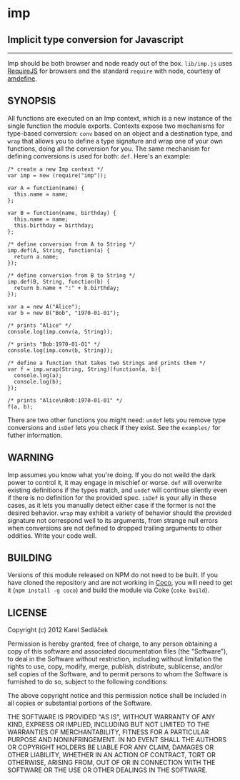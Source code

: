 imp
===

Implicit type conversion for Javascript
---------------------------------------

- - - - - - - - - - - - - - - - - - - - - - - - - - - - - - - - - - - - - - - -

Imp should be both browser and node ready out of the box.
`lib/imp.js` uses [RequireJS](http://requirejs.org/) for browsers and the standard `require` with node, courtesy of [amdefine](https://github.com/jrburke/amdefine).

SYNOPSIS
--------

All functions are executed on an Imp context, which is a new instance of the single function the module exports.
Contexts expose two mechanisms for type-based conversion: `conv` based on an object and a destination type, and `wrap` that allows you to define a type signature and wrap one of your own functions, doing all the conversion for you.
The same mechanism for defining conversions is used for both: `def`.
Here's an example:

    /* create a new Imp context */
    var imp = new (require("imp"));

    var A = function(name) {
      this.name = name;
    };

    var B = function(name, birthday) {
      this.name = name;
      this.birthday = birthday;
    };

    /* define conversion from A to String */
    imp.def(A, String, function(a) {
      return a.name;
    });

    /* define conversion from B to String */
    imp.def(B, String, function(b) {
      return b.name + ":" + b.birthday;
    });

    var a = new A("Alice");
    var b = new B("Bob", "1970-01-01");

    /* prints "Alice" */
    console.log(imp.conv(a, String));

    /* prints "Bob:1970-01-01" */
    console.log(imp.conv(b, String));

    /* define a function that takes two Strings and prints them */
    var f = imp.wrap(String, String)(function(a, b){
      console.log(a);
      console.log(b);
    });

    /* prints "Alice\nBob:1970-01-01" */
    f(a, b);

There are two other functions you might need: `undef` lets you remove type conversions and `isDef` lets you check if they exist.
See the `examples/` for futher information.


WARNING
-------

Imp assumes you know what you're doing.
If you do not weild the dark power to control it, it may engage in mischief or worse.
`def` will overwrite existing definitions if the types match, and `undef` will continue silently even if there is no definition for the provided spec.
`isDef` is your ally in these cases, as it lets you manually detect either case if the former is not the desired behavior.
`wrap` may exhibit a variety of behavior should the provided signature not correspond well to its arguments, from strange null errors when conversions are not defined to dropped trailing arguments to other oddities.
Write your code well.


BUILDING
--------

Versions of this module released on NPM do not need to be built.
If you have cloned the repository and are not working in [Coco](https://github.com/satyr/coco/), you will need to get it (`npm install -g coco`) and build the module via Coke (`coke build`).


LICENSE
-------

Copyright (c) 2012 Karel Sedláček

Permission is hereby granted, free of charge, to any person obtaining a copy of this software and associated documentation files (the "Software"), to deal in the Software without restriction, including without limitation the rights to use, copy, modify, merge, publish, distribute, sublicense, and/or sell copies of the Software, and to permit persons to whom the Software is furnished to do so, subject to the following conditions:

The above copyright notice and this permission notice shall be included in all copies or substantial portions of the Software.

THE SOFTWARE IS PROVIDED "AS IS", WITHOUT WARRANTY OF ANY KIND, EXPRESS OR IMPLIED, INCLUDING BUT NOT LIMITED TO THE WARRANTIES OF MERCHANTABILITY, FITNESS FOR A PARTICULAR PURPOSE AND NONINFRINGEMENT. IN NO EVENT SHALL THE AUTHORS OR COPYRIGHT HOLDERS BE LIABLE FOR ANY CLAIM, DAMAGES OR OTHER LIABILITY, WHETHER IN AN ACTION OF CONTRACT, TORT OR OTHERWISE, ARISING FROM, OUT OF OR IN CONNECTION WITH THE SOFTWARE OR THE USE OR OTHER DEALINGS IN THE SOFTWARE.
